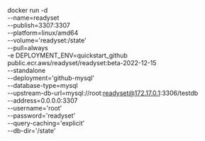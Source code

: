 docker run -d \
--name=readyset \
--publish=3307:3307 \
--platform=linux/amd64 \
--volume='readyset:/state' \
--pull=always \
-e DEPLOYMENT_ENV=quickstart_github \
public.ecr.aws/readyset/readyset:beta-2022-12-15 \
--standalone \
--deployment='github-mysql' \
--database-type=mysql \
--upstream-db-url=mysql://root:readyset@172.17.0.1:3306/testdb \
--address=0.0.0.0:3307 \
--username='root' \
--password='readyset' \
--query-caching='explicit' \
--db-dir='/state'

